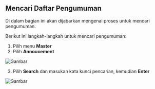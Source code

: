 ## **Mencari Daftar Pengumuman**

Di dalam bagian ini akan dijabarkan mengenai proses untuk mencari pengumuman.

Berikut ini langkah-langkah untuk mencari pengumuman:

1. Pilih menu **Master**
2. Pilih **Annoucement**

![Gambar](_screenshot/.png/?sanitize=true)

3. Pilih **Search** dan masukan kata kunci pencarian, kemudian **Enter**

![Gambar](_screenshot/.png/?sanitize=true)